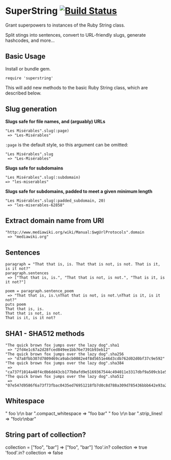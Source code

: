 SuperString   [![Build Status](https://travis-ci.org/harlantwood/superstring.png?branch=master)](https://travis-ci.org/harlantwood/superstring)
===========

Grant superpowers to instances of the Ruby String class.

Split stings into sentences, convert to URL-friendly slugs, generate hashcodes, and more...

Basic Usage
-----------

Install or bundle gem.

    require 'superstring'

This will add new methods to the basic Ruby String class, which are described below.

Slug generation
---------------

**Slugs safe for file names, and (arguably) URLs**

    "Les Misérables".slug(:page)
     => "Les-Misérables"

`:page` is the default style, so this argument can be omitted:

    "Les Misérables".slug
     => "Les-Misérables"

**Slugs safe for subdomains**

    "Les Misérables".slug(:subdomain)
    => "les-miserables"

**Slugs safe for subdomains, padded to meet a given minimum length**

    "Les Misérables".slug(:padded_subdomain, 20)
     => "les-miserables-62858"

Extract domain name from URI
----------------------------

    "http://www.mediawiki.org/wiki/Manual:$wgUrlProtocols".domain
     => "mediawiki.org"

Sentences
---------

    paragraph = "That that is, is. That that is not, is not. That is it, is it not?"
    paragraph.sentences
     => ["That that is, is.", "That that is not, is not.", "That is it, is it not?"]

    poem = paragraph.sentence_poem
     => "That that is, is.\nThat that is not, is not.\nThat is it, is it not?"
    puts poem
    That that is, is.
    That that is not, is not.
    That is it, is it not?

SHA1 - SHA512 methods
---------------------

    "The quick brown fox jumps over the lazy dog".sha1
     => "2fd4e1c67a2d28fced849ee1bb76e7391b93eb12"
    "The quick brown fox jumps over the lazy dog".sha256
     => "d7a8fbb307d7809469ca9abcb0082e4f8d5651e46d3cdb762d02d0bf37c9e592"
    "The quick brown fox jumps over the lazy dog".sha384
     => "ca737f1014a48f4c0b6dd43cb177b0afd9e5169367544c494011e3317dbf9a509cb1e5dc1e85a941bbee3d7f2afbc9b1"
    "The quick brown fox jumps over the lazy dog".sha512
     => "07e547d9586f6a73f73fbac0435ed76951218fb7d0c8d788a309d785436bbb642e93a252a954f23912547d1e8a3b5ed6e1bfd7097821233fa0538f3db854fee6"

Whitespace
----------

"  foo \r\n  bar  ".compact_whitespace
 => "foo bar"
"  foo \r\n  bar  ".strip_lines!
 => "foo\r\nbar"

String part of collection?
--------------------------

collection = ["foo", "bar"]
 => ["foo", "bar"]
'foo'.in? collection
 => true
'food'.in? collection
 => false
